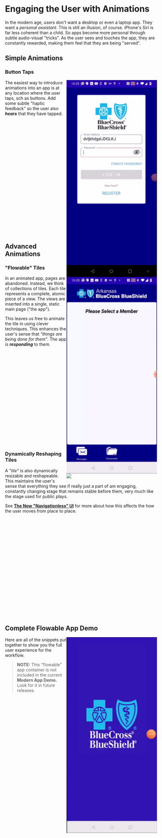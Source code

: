 # Engaging the User with Animations

In the modern age, users don't want a desktop or even a laptop app. They want a <I>personal assistant</I>. This is still an illusion, of course. iPhone's Siri is far less coherent than a child. So apps become more personal through subtle audio-visual "tricks".  As the user sees and touches the app, they are constantly rewarded, making them feel that they are being "served".

## Simple Animations

### Button Taps

<img src="docs/Flowable_App_Login_Button_Pressed.gif" width="300" align="right" />

The easiest way to introduce animations into an app is at any location where the user taps, sch as buttons.  Add some subtle "haptic feedback" so the user also <B><I>hears</B></I> that they have tapped.

</BR>
</BR>
</BR>
</BR>
</BR>
</BR>
</BR>
</BR>
</BR>
</BR>
</BR>
</BR>
</BR>
</BR>
</BR>
</BR>
</BR>
</BR>
</BR>
</BR>
</BR>
</BR>

## Advanced Animations

### "Flowable" Tiles

<img src="docs/Flowable_App_Tiles_Flowing_In.gif" width="300" align="right" />

In an animated app, pages are abandoned. Instead, we think of collections of tiles.  Each tile represents a complete, atomic piece of a view.  The views are inserted into a single, static main page ("the app").

This leaves us free to animate the tile in using clever techniques.  This enhances the user's sense that <I>"things are being done for them"</I>.  The app is <B><I>responding</B></I> to them.

</BR>
</BR>
</BR>
</BR>
</BR>
</BR>
</BR>
</BR>
</BR>
</BR>
</BR>
</BR>
</BR>
</BR>
</BR>
</BR>
</BR>
</BR>

### Dynamically Reshaping Tiles

<img src="docs/Flowable_App_Tile_Resizing.gif" width="300" align="right" />

A <I>"tile"</I> is also dynamically resizable and reshapeable. This maintains the user's sense that everything they see if really just a part of am engaging, constantly changing stage that remains stable before them, very much like the stage used for public plays.

See [<B>The New "Navigationless" UI</B>](https://github.com/marcusts/Com.MarcusTS.ModernAppDemo/blob/main/ModernAppDemo_2.md) for more about how this affects the how the user moves from place to place.

</BR>
</BR>
</BR>
</BR>
</BR>
</BR>
</BR>
</BR>
</BR>
</BR>
</BR>
</BR>
</BR>
</BR>
</BR>
</BR>
</BR>
</BR>
</BR>

## Complete Flowable App Demo

<img src="docs/Flowable_App_Complete.gif" width="300" align="right" />

Here are all of the snippets put together to show you the full user experience for the workflow.

> <B>NOTE:</B> This "flowable" app container is not included in the current <B>Modern App Demo.</B>  Look for it in future releases.

